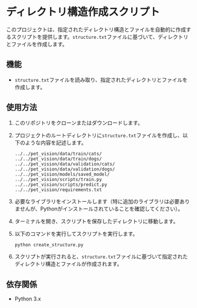 # ディレクトリ構造作成スクリプト

このプロジェクトは、指定されたディレクトリ構造とファイルを自動的に作成するスクリプトを提供します。`structure.txt`ファイルに基づいて、ディレクトリとファイルを作成します。

## 機能

- `structure.txt`ファイルを読み取り、指定されたディレクトリとファイルを作成します。

## 使用方法

1. このリポジトリをクローンまたはダウンロードします。
2. プロジェクトのルートディレクトリに`structure.txt`ファイルを作成し、以下のような内容を記述します。

    ```plaintext
    ../../pet_vision/data/train/cats/
    ../../pet_vision/data/train/dogs/
    ../../pet_vision/data/validation/cats/
    ../../pet_vision/data/validation/dogs/
    ../../pet_vision/models/saved_model/
    ../../pet_vision/scripts/train.py
    ../../pet_vision/scripts/predict.py
    ../../pet_vision/requirements.txt
    ```

3. 必要なライブラリをインストールします（特に追加のライブラリは必要ありませんが、Pythonがインストールされていることを確認してください）。
4. ターミナルを開き、スクリプトを保存したディレクトリに移動します。
5. 以下のコマンドを実行してスクリプトを実行します。

    ```sh
    python create_structure.py
    ```

6. スクリプトが実行されると、`structure.txt`ファイルに基づいて指定されたディレクトリ構造とファイルが作成されます。

## 依存関係

- Python 3.x